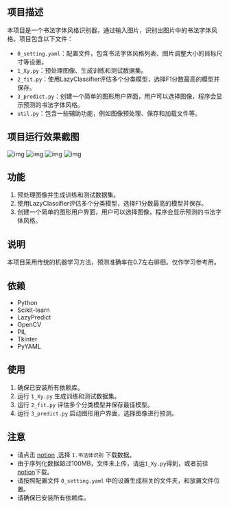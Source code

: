 ## 项目描述

本项目是一个书法字体风格识别器，通过输入图片，识别出图片中的书法字体风格。项目包含以下文件：
- `0_setting.yaml`：配置文件，包含书法字体风格列表、图片调整大小的目标尺寸等设置。
- `1_Xy.py`：预处理图像、生成训练和测试数据集。
- `2_fit.py`：使用LazyClassifier评估多个分类模型，选择F1分数最高的模型并保存。
- `3_predict.py`：创建一个简单的图形用户界面，用户可以选择图像，程序会显示预测的书法字体风格。
- `util.py`：包含一些辅助功能，例如图像预处理、保存和加载文件等。

## 项目运行效果截图
![img](https://github.com/LiuEhe/Calligraphy-Style-Recognition/blob/main/%E6%95%88%E6%9E%9C%E5%9B%BE/1.jpg)
![img](https://github.com/LiuEhe/Calligraphy-Style-Recognition/blob/main/%E6%95%88%E6%9E%9C%E5%9B%BE/2.jpg)
![img](https://github.com/LiuEhe/Calligraphy-Style-Recognition/blob/main/%E6%95%88%E6%9E%9C%E5%9B%BE/3.jpg)
![img](https://github.com/LiuEhe/Calligraphy-Style-Recognition/blob/main/%E6%95%88%E6%9E%9C%E5%9B%BE/4.jpg)


## 功能

1. 预处理图像并生成训练和测试数据集。
2. 使用LazyClassifier评估多个分类模型，选择F1分数最高的模型并保存。
3. 创建一个简单的图形用户界面，用户可以选择图像，程序会显示预测的书法字体风格。


## 说明
 
  本项目采用传统的机器学习方法，预测准确率在0.7左右徘徊。仅作学习参考用。

## 依赖

- Python
- Scikit-learn
- LazyPredict
- OpenCV
- PIL
- Tkinter
- PyYAML

## 使用

1. 确保已安装所有依赖库。
2. 运行 `1_Xy.py` 生成训练和测试数据集。
3. 运行 `2_fit.py` 评估多个分类模型并保存最佳模型。
4. 运行 `3_predict.py` 启动图形用户界面，选择图像进行预测。

## 注意

- 请点击  [notion](https://liuehe.notion.site/79d73daae145425e9c513dee39b10d84) ,选择  `1.书法体识别`  下载数据。
- 由于序列化数据超过100MB，文件未上传，请运`1_Xy.py`得到，或者前往[notion](https://liuehe.notion.site/79d73daae145425e9c513dee39b10d84)下载。
- 请按照配置文件 `0_setting.yaml` 中的设置生成相关的文件夹，和放置文件位置。
- 请确保已安装所有依赖库。
